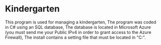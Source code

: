 # Kindergarten
This program is used for managing a kindergarten, 
The program was coded in C# using an SQL database, 
The database is located in Microsoft Azure (you must send me your Public IPv4 in order to grant access to the Azure Firewall), 
The install contains a setting file that must be located in "C:\".
